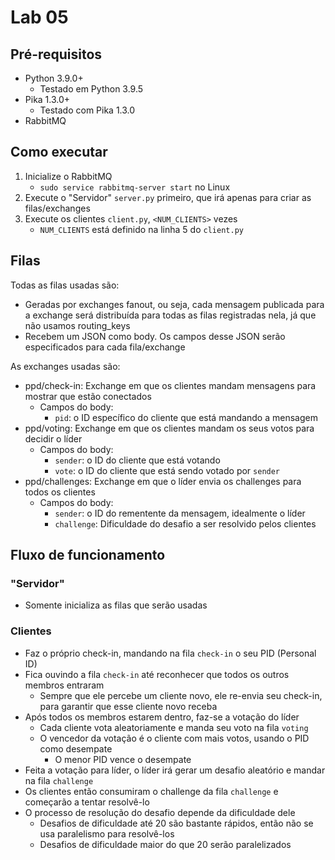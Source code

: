 # Lab 05

## Pré-requisitos

* Python 3.9.0+
  * Testado em Python 3.9.5
* Pika 1.3.0+
  * Testado com Pika 1.3.0
* RabbitMQ

## Como executar

1. Inicialize o RabbitMQ
    * `sudo service rabbitmq-server start` no Linux
2. Execute o "Servidor" `server.py` primeiro, que irá apenas para criar as filas/exchanges
3. Execute os clientes `client.py`, `<NUM_CLIENTS>` vezes
    * `NUM_CLIENTS` está definido na linha 5 do `client.py`

## Filas

Todas as filas usadas são:

* Geradas por exchanges fanout, ou seja, cada mensagem publicada para a exchange será distribuída para todas as filas registradas nela, já que não usamos routing_keys
* Recebem um JSON como body. Os campos desse JSON serão especificados para cada fila/exchange

As exchanges usadas são:

* ppd/check-in: Exchange em que os clientes mandam mensagens para mostrar que estão conectados
  * Campos do body:
    * `pid`: o ID específico do cliente que está mandando a mensagem
* ppd/voting: Exchange em que os clientes mandam os seus votos para decidir o líder
  * Campos do body:
    * `sender`: o ID do cliente que está votando
    * `vote`: o ID do cliente que está sendo votado por `sender`
* ppd/challenges: Exchange em que o líder envia os challenges para todos os clientes
  * Campos do body:
    * `sender`: o ID do rementente da mensagem, idealmente o líder
    * `challenge`: Dificuldade do desafio a ser resolvido pelos clientes

## Fluxo de funcionamento

### "Servidor"

* Somente inicializa as filas que serão usadas

### Clientes

* Faz o próprio check-in, mandando na fila `check-in` o seu PID (Personal ID)
* Fica ouvindo a fila `check-in` até reconhecer que todos os outros membros entraram
  * Sempre que ele percebe um cliente novo, ele re-envia seu check-in, para garantir que esse cliente novo receba
* Após todos os membros estarem dentro, faz-se a votação do líder
  * Cada cliente vota aleatoriamente e manda seu voto na fila `voting`
  * O vencedor da votação é o cliente com mais votos, usando o PID como desempate
    * O menor PID vence o desempate
* Feita a votação para líder, o líder irá gerar um desafio aleatório e mandar na fila `challenge`
* Os clientes então consumiram o challenge da fila `challenge` e começarão a tentar resolvê-lo
* O processo de resolução do desafio depende da dificuldade dele
  * Desafios de dificuldade até 20 são bastante rápidos, então não se usa paralelismo para resolvê-los
  * Desafios de dificuldade maior do que 20 serão paralelizados
